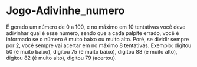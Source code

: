 # Jogo-Adivinhe_numero 
É gerado um número de 0 a 100, e no máximo em 10 tentativas você deve adivinhar qual é esse número, sendo que a cada palpite errado, você 
é informado se o número é muito baixo ou muito alto.
Poré, se dividir sempre por 2, você sempre vai acertar em no máximo 8 tentativas.
Exemplo: digitou 50 (é muito baixo), digitou 75 (é muito baixo), digitou 88 (é muito alto), digitou 82 (é muito alto), digitou 79 (acertou).
